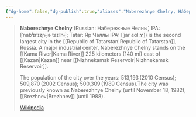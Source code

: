 ```yaml
---
{"dg-home":false,"dg-publish":true,"aliases":"Naberezhnye Chelny, На́бережные Челны́, Яр Чаллы","locations":"Republic of Tatarstan","tag":null,"date":null,"location":[55.7419774,52.399207],"title":"Naberezhnye Chelny, Tatarstan, Volga Federal District, Russia","permalink":"/maps/naberezhnye-chelny-tatarstan-volga-federal-district-russia/","dgHomeLink":true,"dgPassFrontmatter":true}
---
```


> **Naberezhnye Chelny** (Russian: На́бережные Челны́, IPA: [ˈnabʲɪrʲɪʐnɨjə tɕɪlˈnɨ]; Tatar: Яр Чаллы IPA: [ˈjar ɕɑlːɤ̆]) is the second largest city in the [[Republic of Tatarstan|Republic of Tatarstan]], Russia. A major industrial center, Naberezhnye Chelny stands on the [[Kama River|Kama River]] 225 kilometers (140 mi) east of [[Kazan|Kazan]] near [[Nizhnekamsk Reservoir|Nizhnekamsk Reservoir]].
>
> The population of the city over the years: 513,193 (2010 Census); 509,870 (2002 Census); 500,309 (1989 Census).The city was previously known as Naberezhnye Chelny (until November 18, 1982), [[Brezhnev|Brezhnev]] (until 1988).
>
> [Wikipedia](https://en.wikipedia.org/wiki/Naberezhnye%20Chelny)
